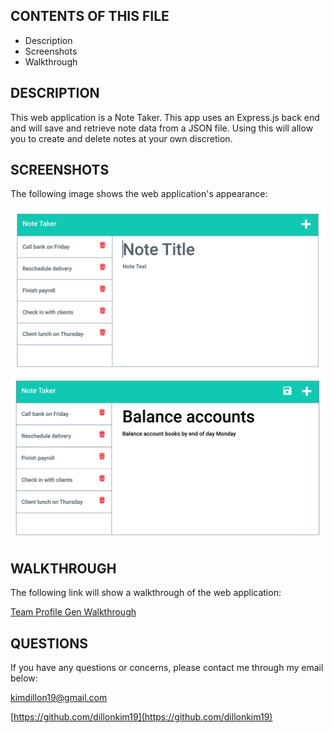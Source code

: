 CONTENTS OF THIS FILE
---------------------
  * Description
  * Screenshots
  * Walkthrough
  
DESCRIPTION
-----------
This web application is a Note Taker. This app uses an Express.js back end and will save and retrieve note data from a JSON file. 
Using this will allow you to create and delete notes at your own discretion. 

SCREENSHOTS
-----------
The following image shows the web application's appearance:

![Screenshot 1](./assets/11-express-homework-demo-01.png)
![Screenshot 2](./assets/11-express-homework-demo-02.png)

WALKTHROUGH
-----------
The following link will show a walkthrough of the web application: 

[Team Profile Gen Walkthrough](INPUT_LINK_HERE)

QUESTIONS
---------
If you have any questions or concerns, please contact me through my email below: 

kimdillon19@gmail.com

[https://github.com/dillonkim19](https://github.com/dillonkim19)
